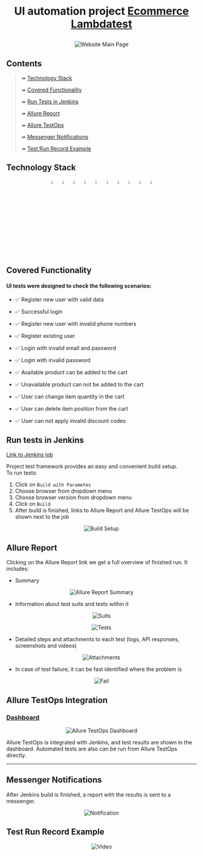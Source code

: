 # <p align="center"> UI automation project <a href="https://ecommerce-playground.lambdatest.io"> Ecommerce Lambdatest </a></p>
<p align="center">
    <img title="Website Main Page" src="media/homepage.png">
</p>

## Contents

> ➠ [Technology Stack](#technology-stack)
>
> ➠ [Covered Functionality](#covered-functionality)
>
> ➠ [Run Tests in Jenkins](#run-tests-in-jenkins)
>
> ➠ [Allure Report](#allure-report)
>
> ➠ [Allure TestOps](#allure-testops-integration)
>
> ➠ [Messenger Notifications](#messenger-notifications)
>
> ➠ [Test Run Record Example](#test-run-record-example)

## Technology Stack
<p  align="center">
    <code><img width="5%" title="Python" src="media/icons/python.svg"></code>
    <code><img width="5%" title="Pytest" src="media/icons/pytest.svg"></code>
    <code><img width="5%" title="Selene" src="media/icons/selene.png"></code>
    <code><img width="5%" title="Selenium" src="media/icons/selenium.png"></code>
    <code><img width="5%" title="Jenkins" src="media/icons/jenkins.svg"></code>
    <code><img width="5%" title="Selenoid" src="media/icons/selenoid.svg"></code>
    <code><img width="5%" title="Allure Report" src="media/icons/allure.svg"></code>
    <code><img width="5%" title="Allure TestOps" src="media/icons/allure_testops.svg"></code>
    <code><img width="5%" title="PyCharm" src="media/icons/pycharm.svg"></code>
    <code><img width="5%" title="Poetry" src="media/icons/poetry.svg"></code>
</p>

## Covered Functionality 
#### UI tests were designed to check the following scenarios:

* ✅ Register new user with valid data
* ✅ Successful login
* ✅ Register new user with invalid phone numbers
* ✅ Register existing user
* ✅ Login with invalid email and password
* ✅ Login with invalid password


* ✅ Available product can be added to the cart
* ✅ Unavailable product can not be added to the cart
* ✅ User can change item quantity in the cart
* ✅ User can delete item position from the cart
* ✅ User can not apply invalid discount codes


## Run tests in Jenkins
[Link to Jenkins job](https://jenkins.autotests.cloud/job/alz-ecommerce-testlambda/) 

Project test framework provides an easy and convenient build setup.  
To run tests:
1. Click on `Build with Parametes`
2. Choose browser from dropdown menu
3. Choose browser version from dropdown menu
4. Click on `Build`
5. After build is finished, links to Allure Report and Allure TestOps will be shown next to the job
<p align="center">
<img title="Build Setup" src="media/setup.png">
</p> 

## Allure Report
Clicking on the Allure Report link we get a full overview of finished run.
It includes:
- Summary
<p align="center">
    <img title="Allure Report Summary" src="media/overview.png">
</p> 

- Information about test suits and tests within it
<p align="center">
    <img title="Suits" src="media/suits.png">
</p>
<p align="center">
    <img title="Tests" src="media/tests.png">
</p>

- Detailed steps and attachments to each test (logs, API responses, screenshots and videos)
<p align="center">
    <img title="Attachments" src="media/attachments.png">
</p>  

- In case of test failure, it can be fast identified where the problem is
<p align="center">
    <img title="Fail" src="media/fail.png">
</p> 

## Allure TestOps Integration
###  [Dashboard](https://allure.autotests.cloud/project/4542/dashboards)
<p align="center">
    <img title="Allure TestOps Dashboard" src="media/testops_dashboard.png">
</p>

Allure TestOps is integrated with Jenkins, and test results are shown in the dashboard. Automated tests are also can be run from Allure TestOps directly. 

---

## Messenger Notifications
After Jenkins build is finished, a report with the results is sent to a messenger.
<p align="center">
    <img title="Notification" src="media/notification.png">
</p>

## Test Run Record Example
<p align="center">
    <img title="Video" src="media/create_acc.gif">
</p>